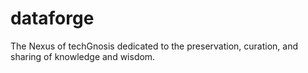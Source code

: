 # dataforge
The Nexus of techGnosis dedicated to the preservation, curation, and sharing of knowledge and wisdom.
